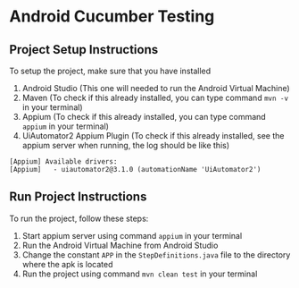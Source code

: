 # Android Cucumber Testing

## Project Setup Instructions
To setup the project, make sure that you have installed
1. Android Studio (This one will needed to run the Android Virtual Machine)
2. Maven (To check if this already installed, you can type command `mvn -v` in your terminal)
3. Appium (To check if this already installed, you can type command `appium` in your terminal)
4. UiAutomator2 Appium Plugin (To check if this already installed, see the appium server when running, the log should be like this)
```
[Appium] Available drivers:
[Appium]   - uiautomator2@3.1.0 (automationName 'UiAutomator2')
```

## Run Project Instructions
To run the project, follow these steps:
1. Start appium server using command `appium` in your terminal
2. Run the Android Virtual Machine from Android Studio
3. Change the constant `APP` in the `StepDefinitions.java` file to the directory where the apk is located
4. Run the project using command `mvn clean test` in your terminal